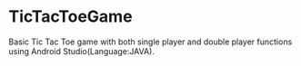# TicTacToeGame
Basic Tic Tac Toe game with both single player and double player functions using Android Studio(Language:JAVA).
